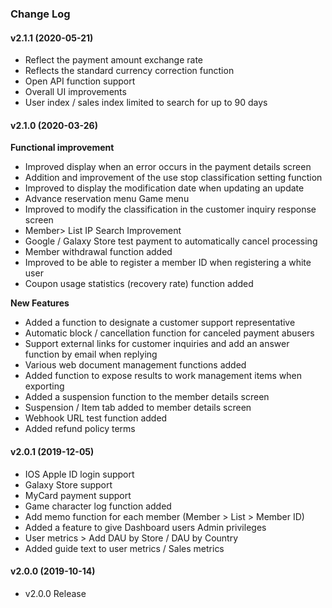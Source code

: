 ### Change Log

#### v2.1.1 (2020-05-21)

- Reflect the payment amount exchange rate
- Reflects the standard currency correction function
- Open API function support
- Overall UI improvements
- User index / sales index limited to search for up to 90 days

#### v2.1.0 (2020-03-26)

**Functional improvement**

- Improved display when an error occurs in the payment details screen
- Addition and improvement of the use stop classification setting function
- Improved to display the modification date when updating an update
- Advance reservation menu Game menu
- Improved to modify the classification in the customer inquiry response screen
- Member> List IP Search Improvement
- Google / Galaxy Store test payment to automatically cancel processing
- Member withdrawal function added
- Improved to be able to register a member ID when registering a white user
- Coupon usage statistics (recovery rate) function added

**New Features**

- Added a function to designate a customer support representative
- Automatic block / cancellation function for canceled payment abusers
- Support external links for customer inquiries and add an answer function by email when replying
- Various web document management functions added
- Added function to expose results to work management items when exporting
- Added a suspension function to the member details screen
- Suspension / Item tab added to member details screen
- Webhook URL test function added
- Added refund policy terms

#### v2.0.1 (2019-12-05)

- IOS Apple ID login support
- Galaxy Store support
- MyCard payment support
- Game character log function added
- Add memo function for each member (Member > List > Member ID)
- Added a feature to give Dashboard users Admin privileges
- User metrics > Add DAU by Store / DAU by Country
- Added guide text to user metrics / Sales metrics

#### v2.0.0 (2019-10-14)

- v2.0.0 Release
